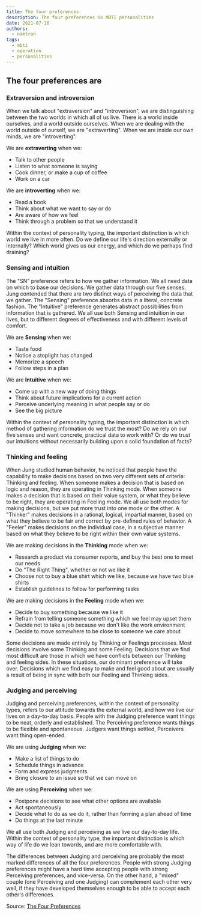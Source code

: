 ```yaml
---
title: The four preferences
description: The four preferences in MBTI personalities
date: 2021-07-16
authors:
  - namtran
tags:
  - mbti
  - operation
  - personalities
---
```


## The four preferences are

### Extraversion and introversion

When we talk about "extraversion" and "introversion", we are distinguishing between the two worlds in which all of us live. There is a world inside ourselves, and a world outside ourselves. When we are dealing with the world outside of ourself, we are "extraverting". When we are inside our own minds, we are "introverting".

We are **extraverting** when we:

- Talk to other people
- Listen to what someone is saying
- Cook dinner, or make a cup of coffee
- Work on a car

We are **introverting** when we:

- Read a book
- Think about what we want to say or do
- Are aware of how we feel
- Think through a problem so that we understand it

Within the context of personality typing, the important distinction is which world we live in more often. Do we define our life's direction externally or internally? Which world gives us our energy, and which do we perhaps find draining?

### Sensing and intuition

The "SN" preference refers to how we gather information. We all need data on which to base our decisions. We gather data through our five senses. Jung contended that there are two distinct ways of perceiving the data that we gather. The "Sensing" preference absorbs data in a literal, concrete fashion. The "Intuitive" preference generates abstract possibilities from information that is gathered. We all use both Sensing and intuition in our lives, but to different degrees of effectiveness and with different levels of comfort.

We are **Sensing** when we:

- Taste food
- Notice a stoplight has changed
- Memorize a speech
- Follow steps in a plan

We are **Intuitive** when we:

- Come up with a new way of doing things
- Think about future implications for a current action
- Perceive underlying meaning in what people say or do
- See the big picture

Within the context of personality typing, the important distinction is which method of gathering information do we trust the most? Do we rely on our five senses and want concrete, practical data to work with? Or do we trust our intuitions without necessarily building upon a solid foundation of facts?

### Thinking and feeling

When Jung studied human behavior, he noticed that people have the capability to make decisions based on two very different sets of criteria: Thinking and feeling. When someone makes a decision that is based on logic and reason, they are operating in Thinking mode. When someone makes a decision that is based on their value system, or what they believe to be right, they are operating in Feeling mode. We all use both modes for making decisions, but we put more trust into one mode or the other. A "Thinker" makes decisions in a rational, logical, impartial manner, based on what they believe to be fair and correct by pre-defined rules of behavior. A "Feeler" makes decisions on the individual case, in a subjective manner based on what they believe to be right within their own value systems.

We are making decisions in the **Thinking** mode when we:

- Research a product via consumer reports, and buy the best one to meet our needs
- Do "The Right Thing", whether or not we like it
- Choose not to buy a blue shirt which we like, because we have two blue shirts
- Establish guidelines to follow for performing tasks

We are making decisions in the **Feeling** mode when we:

- Decide to buy something because we like it
- Refrain from telling someone something which we feel may upset them
- Decide not to take a job because we don't like the work environment
- Decide to move somewhere to be close to someone we care about

Some decisions are made entirely by Thinking or Feelings processes. Most decisions involve some Thinking and some Feeling. Decisions that we find most difficult are those in which we have conflicts between our Thinking and feeling sides. In these situations, our dominant preference will take over. Decisions which we find easy to make and feel good about are usually a result of being in sync with both our Feeling and Thinking sides.

### Judging and perceiving

Judging and perceiving preferences, within the context of personality types, refers to our attitude towards the external world, and how we live our lives on a day-to-day basis. People with the Judging preference want things to be neat, orderly and established. The Perceiving preference wants things to be flexible and spontaneous. Judgers want things settled, Perceivers want thing open-ended.

We are using **Judging** when we:

- Make a list of things to do
- Schedule things in advance
- Form and express judgments
- Bring closure to an issue so that we can move on

We are using **Perceiving** when we:

- Postpone decisions to see what other options are available
- Act spontaneously
- Decide what to do as we do it, rather than forming a plan ahead of time
- Do things at the last minute

We all use both Judging and perceiving as we live our day-to-day life. Within the context of personality type, the important distinction is which way of life do we lean towards, and are more comfortable with.

The differences between Judging and perceiving are probably the most marked differences of all the four preferences. People with strong Judging preferences might have a hard time accepting people with strong Perceiving preferences, and vice-versa. On the other hand, a "mixed" couple (one Perceiving and one Judging) can complement each other very well, if they have developed themselves enough to be able to accept each other's differences.

Source: [The Four Preferences](https://www.personalitypage.com/html/four-prefs.html)

